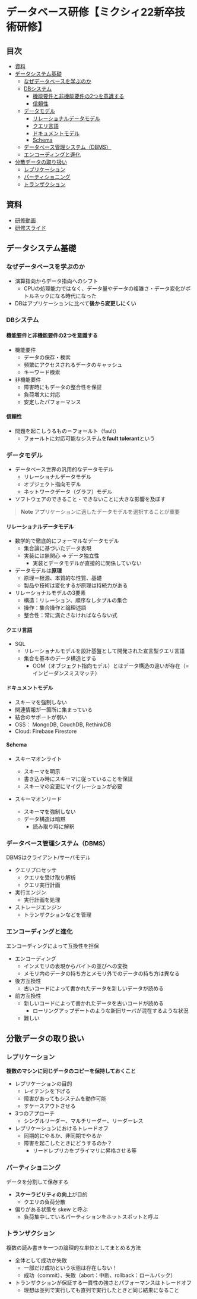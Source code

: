 # データベース研修【ミクシィ22新卒技術研修】<!-- omit in toc -->
## 目次<!-- omit in toc -->
- [資料](#資料)
- [データシステム基礎](#データシステム基礎)
  - [なぜデータベースを学ぶのか](#なぜデータベースを学ぶのか)
  - [DBシステム](#dbシステム)
    - [機能要件と非機能要件の2つを意識する](#機能要件と非機能要件の2つを意識する)
    - [信頼性](#信頼性)
  - [データモデル](#データモデル)
    - [リレーショナルデータモデル](#リレーショナルデータモデル)
    - [クエリ言語](#クエリ言語)
    - [ドキュメントモデル](#ドキュメントモデル)
    - [Schema](#schema)
  - [データベース管理システム（DBMS）](#データベース管理システムdbms)
  - [エンコーディングと進化](#エンコーディングと進化)
- [分散データの取り扱い](#分散データの取り扱い)
  - [レプリケーション](#レプリケーション)
  - [パーティショニング](#パーティショニング)
  - [トランザクション](#トランザクション)

## 資料
- [研修動画](https://youtu.be/dseGQ2MZF1U)
- [研修スライド](https://speakerdeck.com/mixi_engineers/2022-database-training)

## データシステム基礎
### なぜデータベースを学ぶのか
- 演算指向からデータ指向へのシフト
  - CPUの処理能力ではなく、データ量やデータの複雑さ・データ変化がボトルネックになる時代になった
- DBはアプリケーションに比べて**後から変更しにくい**

### DBシステム
#### 機能要件と非機能要件の2つを意識する
- 機能要件
  - データの保存・検索
  - 頻繁にアクセスされるデータのキャッシュ
  - キーワード検索
- 非機能要件
  - 障害時にもデータの整合性を保証
  - 負荷増大に対応
  - 安定したパフォーマンス

#### 信頼性
- 問題を起こしうるもの＝フォールト（fault）
  - フォールトに対応可能なシステムを**fault tolerant**という

### データモデル
- データベース世界の汎用的なデータモデル
  - リレーショナルデータモデル
  - オブジェクト指向モデル
  - ネットワークデータ（グラフ）モデル
- ソフトウェアのできること・できないことに大きな影響を及ぼす
> **Note** <!-- Note / Warning -->
> アプリケーションに適したデータモデルを選択することが重要

#### リレーショナルデータモデル
- 数学的で徹底的にフォーマルなデータモデル
  - 集合論に基づいたデータ表現
  - 実装には無関心 => データ独立性
    - 実装とデータモデルが直接的に関係していない
- データモデルは**原理**
  - 原理＝根源、本質的な性質、基礎
  - 製品や技術は変化するが原理は持続力がある
- リレーショナルモデルの3要素
  - 構造：リレーション、順序なしタプルの集合
  - 操作：集合操作と論理述語
  - 整合性：常に満たさなければならない式

#### クエリ言語
- SQL
  - リレーショナルモデルを設計基盤として開発された宣言型クエリ言語
  - 集合を基本のデータ構造とする
    - OOM（オブジェクト指向モデル）とはデータ構造の違いが存在（= インピーダンスミスマッチ）

#### ドキュメントモデル
- スキーマを強制しない
- 関連情報が一箇所に集まっている
- 結合のサポートが弱い
- OSS： MongoDB, CouchDB, RethinkDB
- Cloud: Firebase Firestore

#### Schema
- スキーマオンライト
  - スキーマを明示
  - 書き込み時にスキーマに従っていることを保証
  - スキーマの変更にマイグレーションが必要

- スキーマオンリード
  - スキーマを強制しない
  - データ構造は暗黙
    - 読み取り時に解釈

### データベース管理システム（DBMS）
DBMSはクライアント/サーバモデル
- クエリプロセッサ
  - クエリを受け取り解析
  - クエリ実行計画
- 実行エンジン
  - 実行計画を処理
- ストレージエンジン
  - トランザクションなどを管理

### エンコーディングと進化
エンコーディングによって互換性を担保
- エンコーディング
  - インメモリの表現からバイトの並びへの変換
  - メモリ内のデータの持ち方とメモリ外でのデータの持ち方は異なる
- 後方互換性
  - 古いコードによって書かれたデータを新しいデータが読める
- 前方互換性
  - 新しいコードによって書かれたデータを古いコードが読める
    - ローリングアップデートのような新旧サーバが混在するような状況
  - 難しい


## 分散データの取り扱い
### レプリケーション
**複数のマシンに同じデータのコピーを保持しておくこと**
- レプリケーションの目的
  - レイテンシを下げる
  - 障害があってもシステムを動作可能
  - すケースアウトさせる
- 3つのアプローチ
  - シングルリーダー、マルチリーダー、リーダーレス
- レプリケーションにおけるトレードオフ
  - 同期的にやるか、非同期でやるか
  - 障害を起こしたときにどうするのか？
    - リードレプリカをプライマリに昇格させる等

### パーティショニング
データを分割して保存する
- **スケーラビリティの向上**が目的
  - クエリの負荷分散
- 偏りがある状態を skew と呼ぶ
  - 負荷集中しているパーティションをホットスポットと呼ぶ

### トランザクション
複数の読み書きを一つの論理的な単位としてまとめる方法
- 全体として成功か失敗
  - 一部だけ成功という状態は存在しない！
  - 成功（commit）、失敗（abort：中断、rollback：ロールバック）
- トランザクションが保証する一貫性の強さとパフォーマンスはトレードオフ
  - 理想は並列で実行しても直列で実行したときと同じ結果になること
